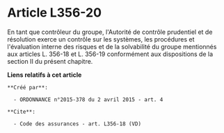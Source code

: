 # Article L356-20

En tant que contrôleur du groupe, l'Autorité de contrôle prudentiel et de résolution exerce un contrôle sur les systèmes, les
procédures et l'évaluation interne des risques et de la solvabilité du groupe mentionnés aux articles L. 356-18 et L. 356-19
conformément aux dispositions de la section II du présent chapitre.

**Liens relatifs à cet article**

	**Créé par**:

	  - ORDONNANCE n°2015-378 du 2 avril 2015 - art. 4

	**Cite**:

	  - Code des assurances - art. L356-18 (VD)
